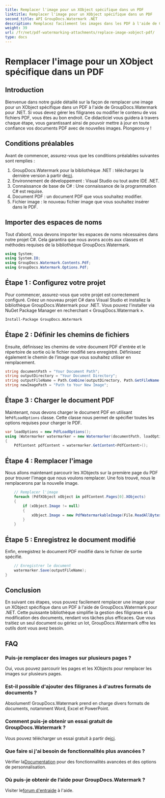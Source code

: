 ```yaml
---
title: Remplacer l'image pour un XObject spécifique dans un PDF
linktitle: Remplacer l'image pour un XObject spécifique dans un PDF
second_title: API GroupDocs.Watermark .NET
description: Remplacez facilement les images dans les PDF à l'aide de GroupDocs.Watermark pour .NET avec ce guide étape par étape. Parfait pour gérer efficacement le contenu PDF.
weight: 39
url: /fr/net/pdf-watermarking-attachments/replace-image-xobject-pdf/
type: docs
---
```

# Remplacer l'image pour un XObject spécifique dans un PDF

## Introduction
Bienvenue dans notre guide détaillé sur la façon de remplacer une image pour un XObject spécifique dans un PDF à l'aide de GroupDocs.Watermark pour .NET. Si vous devez gérer les filigranes ou modifier le contenu de vos fichiers PDF, vous êtes au bon endroit. Ce didacticiel vous guidera à travers chaque étape, vous garantissant ainsi de pouvoir mettre à jour en toute confiance vos documents PDF avec de nouvelles images. Plongeons-y !
## Conditions préalables
Avant de commencer, assurez-vous que les conditions préalables suivantes sont remplies :
1.  GroupDocs.Watermark pour la bibliothèque .NET : téléchargez la dernière version à partir de[ici](https://releases.groupdocs.com/Watermark/net/).
2. Environnement de développement : Visual Studio ou tout autre IDE .NET.
3. Connaissance de base de C# : Une connaissance de la programmation C# est requise.
4. Document PDF : un document PDF que vous souhaitez modifier.
5. Fichier image : le nouveau fichier image que vous souhaitez insérer dans le PDF.

## Importer des espaces de noms
Tout d’abord, nous devons importer les espaces de noms nécessaires dans notre projet C#. Cela garantira que nous avons accès aux classes et méthodes requises de la bibliothèque GroupDocs.Watermark.
```csharp
using System;
using System.IO;
using GroupDocs.Watermark.Contents.Pdf;
using GroupDocs.Watermark.Options.Pdf;
```
## Étape 1 : Configurez votre projet
Pour commencer, assurez-vous que votre projet est correctement configuré. Créez un nouveau projet C# dans Visual Studio et installez la bibliothèque GroupDocs.Watermark pour .NET. Vous pouvez l'installer via NuGet Package Manager en recherchant « GroupDocs.Watermark ».
```sh
Install-Package GroupDocs.Watermark
```
## Étape 2 : Définir les chemins de fichiers
Ensuite, définissez les chemins de votre document PDF d'entrée et le répertoire de sortie où le fichier modifié sera enregistré. Définissez également le chemin de l’image que vous souhaitez utiliser en remplacement.
```csharp
string documentPath = "Your Document Path";
string outputDirectory = "Your Document Directory";
string outputFileName = Path.Combine(outputDirectory, Path.GetFileName(documentPath));
string newImagePath = "Path to Your New Image";
```
## Étape 3 : Charger le document PDF
 Maintenant, nous devons charger le document PDF en utilisant le`PdfLoadOptions` classe. Cette classe nous permet de spécifier toutes les options requises pour charger le PDF.
```csharp
var loadOptions = new PdfLoadOptions();
using (Watermarker watermarker = new Watermarker(documentPath, loadOptions))
{
    PdfContent pdfContent = watermarker.GetContent<PdfContent>();
```
## Étape 4 : Remplacer l'image
Nous allons maintenant parcourir les XObjects sur la première page du PDF pour trouver l'image que nous voulons remplacer. Une fois trouvé, nous le remplacerons par la nouvelle image.
```csharp
    // Remplacer l'image
    foreach (PdfXObject xObject in pdfContent.Pages[0].XObjects)
    {
        if (xObject.Image != null)
        {
            xObject.Image = new PdfWatermarkableImage(File.ReadAllBytes(newImagePath));
        }
    }
```
## Étape 5 : Enregistrez le document modifié
Enfin, enregistrez le document PDF modifié dans le fichier de sortie spécifié.
```csharp
    // Enregistrer le document
    watermarker.Save(outputFileName);
}
```

## Conclusion
En suivant ces étapes, vous pouvez facilement remplacer une image pour un XObject spécifique dans un PDF à l'aide de GroupDocs.Watermark pour .NET. Cette puissante bibliothèque simplifie la gestion des filigranes et la modification des documents, rendant vos tâches plus efficaces. Que vous traitiez un seul document ou gériez un lot, GroupDocs.Watermark offre les outils dont vous avez besoin.
## FAQ
### Puis-je remplacer des images sur plusieurs pages ?
Oui, vous pouvez parcourir les pages et les XObjects pour remplacer les images sur plusieurs pages.
### Est-il possible d'ajouter des filigranes à d'autres formats de documents ?
Absolument! GroupDocs.Watermark prend en charge divers formats de documents, notamment Word, Excel et PowerPoint.
### Comment puis-je obtenir un essai gratuit de GroupDocs.Watermark ?
 Vous pouvez télécharger un essai gratuit à partir de[ici](https://releases.groupdocs.com/).
### Que faire si j'ai besoin de fonctionnalités plus avancées ?
 Vérifier la[Documentation](https://tutorials.groupdocs.com/Watermark/net/) pour des fonctionnalités avancées et des options de personnalisation.
### Où puis-je obtenir de l’aide pour GroupDocs.Watermark ?
 Visiter le[forum d'entraide](https://forum.groupdocs.com/c/watermark/19) à l'aide.